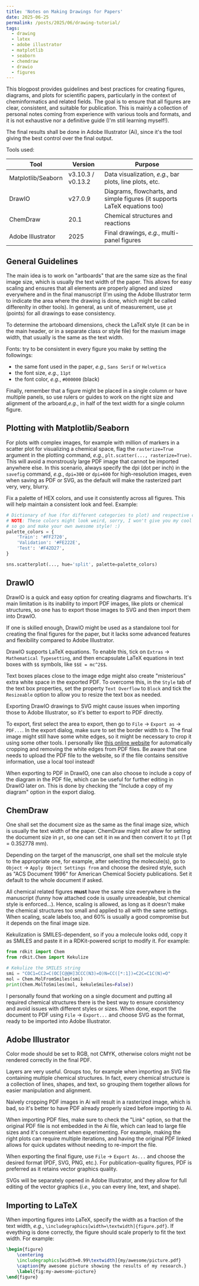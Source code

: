 ```yaml
---
title: 'Notes on Making Drawings for Papers'
date: 2025-06-25
permalink: /posts/2025/06/drawing-tutorial/
tags:
  - drawing
  - latex
  - adobe illustrator
  - matplotlib
  - seaborn
  - chemdraw
  - drawio
  - figures
---
```


This blogpost provides guidelines and best practices for creating figures, diagrams, and plots for scientific papers, particularly in the context of cheminformatics and related fields. The goal is to ensure that all figures are clear, consistent, and suitable for publication. This is mainly a collection of personal notes coming from experience with various tools and formats, and it is not exhaustive nor a definitive guide (I'm still learning myself!).

The final results shall be done in Adobe Illustrator (Ai), since it's the tool giving the best control over the final output.

Tools used:

| Tool | Version | Purpose |
| ---- | ------- | ------- |
| Matplotlib/Seaborn | v3.10.3 / v0.13.2| Data visualization, _e.g._, bar plots, line plots, etc. |
| DrawIO | v27.0.9 | Diagrams, flowcharts, and simple figures (it supports LaTeX equations too) |
| ChemDraw | 20.1 | Chemical structures and reactions |
| Adobe Illustrator | 2025 | Final drawings, _e.g._, multi-panel figures |

## General Guidelines

The main idea is to work on "artboards" that are the same size as the final image size, which is usually the text width of the paper. This allows for easy scaling and ensures that all elements are properly aligned and sized everywhere and in the final manuscript (I'm using the Adobe Illustrator term to indicate the area where the drawing is done, which might be called differenlty in other tools).
In general, as unit of measurement, use `pt` (points) for all drawings to ease consistency.

To determine the artoboard dimensions, check the LaTeX style (it can be in the main header, or in a separate class or style file) for the maxium image width, that usually is the same as the text width.

Fonts: try to be consistent in every figure you make by setting the followings:

- the same font used in the paper, _e.g._, `Sans Serif` or `Helvetica`
- the font size, _e.g._, `11pt`
- the font color, _e.g._, `#000000` (black)

Finally, remember that a figure might be placed in a single column or have multiple panels, so use rulers or guides to work on the right size and alignment of the arboard,_e.g._, in half of the text width for a single column figure.

## Plotting with Matplotlib/Seaborn

For plots with complex images, for example with million of markers in a scatter plot for visualizing a chemical space, flag the `rasterize=True` argument in the plotting command, _e.g._, `plt.scatter(..., rasterize=True)`.
This will avoid a monstrously large PDF image that cannot be imported anywhere else.
In this scenario, always specify the dpi (dot per inch) in the `savefig` command, _e.g._, `dpi=300` or `dpi=600` for high-resolution images, even when saving as PDF or SVG, as the default will make the rasterized part very, very, blurry.

Fix a palette of HEX colors, and use it consistently across all figures. This will help maintain a consistent look and feel.
Example:

```python
# Dictionary of hue (for different categories to plot) and respective color
# NOTE: These colors might look weird, sorry, I won't give you my cool palette,
# so go and make your own awesome style! :)
palette_colors = {
    'Train': '#FF2720',
    'Validation': '#FE222E',
    'Test': '#F42D27',
}

sns.scatterplot(..., hue='split', palette=palette_colors)
```

## DrawIO

DrawIO is a quick and easy option for creating diagrams and flowcharts.
It's main limitation is its inability to import PDF images, like plots or chemical structures, so one has to export those images to SVG and then import them into DrawIO.

If one is skilled enough, DrawIO might be used as a standalone tool for creating the final figures for the paper, but it lacks some advanced features and flexibility compared to Adobe Illustrator.

DrawIO supports LaTeX equations.
To enable this, tick on `Extras` -> `Mathematical Typesetting`, and then encapsulate LaTeX equations in text boxes with `$$` symbols, like `$$E = mc^2$$`.

Text boxes places close to the image edge might also create "misterious" extra white space in the exported PDF.
To overcome this, in the `Style` tab of the text box properties, set the property `Text Overflow` to `Block` and tick the `Resizeable` option to allow you to resize the text box as needed.

Exporting DrawIO drawings to SVG might cause issues when importing those to Adobe Illustrator, so it's better to export to PDF directly.

To export, first select the area to export, then go to `File` -> `Export as` -> `PDF...`. In the export dialog, make sure to set the border width to `0`.
The final image might still have some white edges, so it might be necessary to crop it using some other tools.
I personally like [this online website](https://pdfresizer.com/crop) for automatically cropping and removing the white edges from PDF files.
Be aware that one needs to upload the PDF file to the website, so if the file contains sensitive information, use a local tool instead!

When exporting to PDF in DrawIO, one can also choose to include a copy of the diagram in the PDF file, which can be useful for further editing in DrawIO later on. This is done by checking the "Include a copy of my diagram" option in the export dialog.

## ChemDraw

One shall set the document size as the same as the final image size, which is usually the text width of the paper. ChemDraw might not allow for setting the document size in `pt`, so one can set it in `mm` and then convert it to `pt` (1 pt = 0.352778 mm).

Depending on the target of the manuscript, one shall set the molcule style to the appropriate one, for example, after selecting the molecule(s), go to `Object` -> `Apply Object Settings from` and choose the desired style, such as "ACS Document 1996" for American Chemical Society publications.
Set it default to the whole document if asked.

All chemical related figures **must** have the same size everywhere in the manuscript (funny how attached code is usually unreadeable, but chemical style is enforced...). Hence, scaling is allowed, as long as it doesn't make the chemical structures too small and applied to all with the same settings.
When scaling, scale labels too, and 60% is usually a good compromise but it depends on the final image size.

Kekulization is SMILES-dependent, so if you a molecule looks odd, copy it as SMILES and paste it in a RDKit-powered script to modify it. For example:

```python
from rdkit import Chem
from rdkit.Chem import Kekulize

# Kekulize the SMILES string
smi = "COC1=CC2=C(OC[C@@H]3CCC(N3)=O)N=CC([*:1])=C2C=C1C(N)=O"
mol = Chem.MolFromSmiles(smi)
print(Chem.MolToSmiles(mol, kekuleSmiles=False))
```

I personally found that working on a single document and putting all required chemical structures there is the best way to ensure consistency and avoid issues with different styles or sizes.
When done, export the document to PDF using `File` -> `Export...` and choose SVG as the format, ready to be imported into Adobe Illustrator.

## Adobe Illustrator

Color mode should be set to RGB, not CMYK, otherwise colors might not be rendered correctly in the final PDF.

Layers are very useful.
Groups too, for example when importing an SVG file containing multiple chemical structures.
In fact, every chemical structure is a collection of lines, shapes, and text, so grouping them together allows for easier manipulation and alignment.

Naively cropping PDF images in Ai will result in a rasterized image, which is bad, so it's better to have PDF already properly sized before importing to Ai.

When importing PDF files, make sure to check the "Link" option, so that the original PDF file is not embedded in the Ai file, which can lead to large file sizes and it's convenient when experimenting. For example, making the right plots can require multiple iterations, and having the original PDF linked allows for quick updates without needing to re-import the file.

When exporting the final figure, use `File` -> `Export As...` and choose the desired format (PDF, SVG, PNG, etc.). For publication-quality figures, PDF is preferred as it retains vector graphics quality.

SVGs will be separately opened in Adobe Illustrator, and they allow for full editing of the vector graphics (_i.e._, you can every line, text, and shape).

## Importing to LaTeX

When importing figures into LaTeX, specify the width as a fraction of the text width, _e.g._, `\includegraphics[width=\textwidth]{figure.pdf}`. If eveything is done correctly, the figure should scale properly to fit the text width.
For example:

```latex
\begin{figure}
    \centering
    \includegraphics[width=0.99\textwidth]{my/awesome/picture.pdf}
    \caption{My awesome picture showing the results of my research.}
    \label{fig:my-awesome-picture}
\end{figure}
```